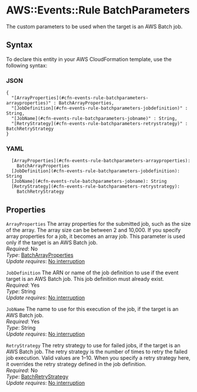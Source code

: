 # AWS::Events::Rule BatchParameters<a name="aws-properties-events-rule-batchparameters"></a>

The custom parameters to be used when the target is an AWS Batch job\.

## Syntax<a name="aws-properties-events-rule-batchparameters-syntax"></a>

To declare this entity in your AWS CloudFormation template, use the following syntax:

### JSON<a name="aws-properties-events-rule-batchparameters-syntax.json"></a>

```
{
  "[ArrayProperties](#cfn-events-rule-batchparameters-arrayproperties)" : BatchArrayProperties,
  "[JobDefinition](#cfn-events-rule-batchparameters-jobdefinition)" : String,
  "[JobName](#cfn-events-rule-batchparameters-jobname)" : String,
  "[RetryStrategy](#cfn-events-rule-batchparameters-retrystrategy)" : BatchRetryStrategy
}
```

### YAML<a name="aws-properties-events-rule-batchparameters-syntax.yaml"></a>

```
  [ArrayProperties](#cfn-events-rule-batchparameters-arrayproperties): 
    BatchArrayProperties
  [JobDefinition](#cfn-events-rule-batchparameters-jobdefinition): String
  [JobName](#cfn-events-rule-batchparameters-jobname): String
  [RetryStrategy](#cfn-events-rule-batchparameters-retrystrategy): 
    BatchRetryStrategy
```

## Properties<a name="aws-properties-events-rule-batchparameters-properties"></a>

`ArrayProperties`  <a name="cfn-events-rule-batchparameters-arrayproperties"></a>
The array properties for the submitted job, such as the size of the array\. The array size can be between 2 and 10,000\. If you specify array properties for a job, it becomes an array job\. This parameter is used only if the target is an AWS Batch job\.  
*Required*: No  
*Type*: [BatchArrayProperties](aws-properties-events-rule-batcharrayproperties.md)  
*Update requires*: [No interruption](https://docs.aws.amazon.com/AWSCloudFormation/latest/UserGuide/using-cfn-updating-stacks-update-behaviors.html#update-no-interrupt)

`JobDefinition`  <a name="cfn-events-rule-batchparameters-jobdefinition"></a>
The ARN or name of the job definition to use if the event target is an AWS Batch job\. This job definition must already exist\.  
*Required*: Yes  
*Type*: String  
*Update requires*: [No interruption](https://docs.aws.amazon.com/AWSCloudFormation/latest/UserGuide/using-cfn-updating-stacks-update-behaviors.html#update-no-interrupt)

`JobName`  <a name="cfn-events-rule-batchparameters-jobname"></a>
The name to use for this execution of the job, if the target is an AWS Batch job\.  
*Required*: Yes  
*Type*: String  
*Update requires*: [No interruption](https://docs.aws.amazon.com/AWSCloudFormation/latest/UserGuide/using-cfn-updating-stacks-update-behaviors.html#update-no-interrupt)

`RetryStrategy`  <a name="cfn-events-rule-batchparameters-retrystrategy"></a>
The retry strategy to use for failed jobs, if the target is an AWS Batch job\. The retry strategy is the number of times to retry the failed job execution\. Valid values are 1–10\. When you specify a retry strategy here, it overrides the retry strategy defined in the job definition\.  
*Required*: No  
*Type*: [BatchRetryStrategy](aws-properties-events-rule-batchretrystrategy.md)  
*Update requires*: [No interruption](https://docs.aws.amazon.com/AWSCloudFormation/latest/UserGuide/using-cfn-updating-stacks-update-behaviors.html#update-no-interrupt)